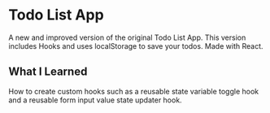 # Todo List App

A new and improved version of the original Todo List App. This version includes Hooks and uses localStorage to save your todos. Made with React.

## What I Learned

How to create custom hooks such as a reusable state variable toggle hook and a reusable form input value state updater hook.
